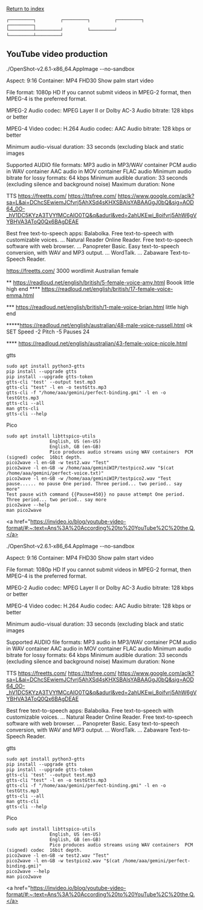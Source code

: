  <a href="./index.html">Return to index</a>

 ```
 ┌─────────┐         ┌─────────┐         ┌─────────┐         ┌─────────┐
 └─────────┴─────────┘         └─────────┘         └─────────┴─────────┘
 ```
 ## YouTube video production
 
 ./OpenShot-v2.6.1-x86_64.AppImage --no-sandbox
 
 
 Aspect: 9:16
 Container: MP4
 FHD30
 Show palm start video
 
 File format: 1080p HD If you cannot submit videos in MPEG-2 format, then MPEG-4 is the preferred format. 
 
 MPEG-2
 Audio codec: MPEG Layer II or Dolby AC-3
 Audio bitrate: 128 kbps or better
 
 MPEG-4
 Video codec: H.264
 Audio codec: AAC
 Audio bitrate: 128 kbps or better
 
 Minimum audio-visual duration: 33 seconds (excluding black and static images 
 
 
 Supported AUDIO file formats:
 MP3 audio in MP3/WAV container
 PCM audio in WAV container
 AAC audio in MOV container
 FLAC audio
 Minimum audio bitrate for lossy formats: 64 kbps
 Minimum audible duration: 33 seconds (excluding silence and background noise)
 Maximum duration: None
 
 TTS
 https://freetts.com/
 https://ttsfree.com/
 https://www.google.com/aclk?sa=L&ai=DChcSEwiemJCfvrj5AhXSd4sKHXSBAIsYABAAGgJ0bQ&sig=AOD64_0O-_hV1DC5KYzA3TVYfMCcAIO0TQ&q&adurl&ved=2ahUKEwi_8oifvrj5AhW6gVYBHVA3AToQ0Qx6BAgDEAE
 
 
 Best free text-to-speech apps:
 Balabolka. Free text-to-speech with customizable voices. ...
 Natural Reader Online Reader. Free text-to-speech software with web browser. ...
 Panopreter Basic. Easy text-to-speech conversion, with WAV and MP3 output. ...
 WordTalk. ...
 Zabaware Text-to-Speech Reader.
 
 
 
 https://freetts.com/
 3000 wordlimit
 Australian female
 
 **   https://readloud.net/english/british/5-female-voice-amy.html
      Boook little high end
 **** https://readloud.net/english/british/17-female-voice-emma.html
 
 ***  https://readloud.net/english/british/1-male-voice-brian.html
      little high end
      
 *****https://readloud.net/english/australian/48-male-voice-russell.html
      ok  SET Speed -2 Pitch -5 Pauses 24
      
 **** https://readloud.net/english/australian/43-female-voice-nicole.html
      
      
      
 gtts
 ```
 sudo apt install python3-gtts
 pip install --upgrade gtts
 pip install --upgrade gtts-token
 gtts-cli 'test' --output test.mp3
 gtts-cli "test" -l en -o testGtts.mp3
 gtts-cli -f "/home/aaa/gemini/perfect-binding.gmi" -l en -o testGtts.mp3
 gtts-cli --all
 man gtts-cli
 gtts-cli --help
 ```
 Pico
 ```
 sudo apt install libttspico-utils
                 English, US (en-US)
                 English, GB (en-GB)
                 Pico produces audio streams using WAV containers  PCM (signed) codec  16bit depth.
 pico2wave -l en-GB -w test2.wav "Test"
 pico2wave -l en-GB -w /home/aaa/geminiWIP/testpico2.wav "$(cat /home/aaa/gemini/perfect-voice.txt)"
 pico2wave -l en-GB -w /home/aaa/geminiWIP/testpico2.wav "Test pause...... no pause One period. Three period... two period.. say more"
 Test pause with command {{Pause=450}} no pause attempt One period. Three period... two period.. say more
 pico2wave --help
 man pico2wave
 ```
 
 
 
 
 
 <a href="https://invideo.io/blog/youtube-video-format/#:~:text=Ans%3A%20According%20to%20YouTube%2C%20the,Q.</a>

 
 
 
 ./OpenShot-v2.6.1-x86_64.AppImage --no-sandbox
 
 
 Aspect: 9:16
 Container: MP4
 FHD30
 Show palm start video
 
 File format: 1080p HD If you cannot submit videos in MPEG-2 format, then MPEG-4 is the preferred format. 
 
 MPEG-2
 Audio codec: MPEG Layer II or Dolby AC-3
 Audio bitrate: 128 kbps or better
 
 MPEG-4
 Video codec: H.264
 Audio codec: AAC
 Audio bitrate: 128 kbps or better
 
 Minimum audio-visual duration: 33 seconds (excluding black and static images 
 
 
 Supported AUDIO file formats:
 MP3 audio in MP3/WAV container
 PCM audio in WAV container
 AAC audio in MOV container
 FLAC audio
 Minimum audio bitrate for lossy formats: 64 kbps
 Minimum audible duration: 33 seconds (excluding silence and background noise)
 Maximum duration: None
 
 TTS
 https://freetts.com/
 https://ttsfree.com/
 https://www.google.com/aclk?sa=L&ai=DChcSEwiemJCfvrj5AhXSd4sKHXSBAIsYABAAGgJ0bQ&sig=AOD64_0O-_hV1DC5KYzA3TVYfMCcAIO0TQ&q&adurl&ved=2ahUKEwi_8oifvrj5AhW6gVYBHVA3AToQ0Qx6BAgDEAE
 
 
 Best free text-to-speech apps:
 Balabolka. Free text-to-speech with customizable voices. ...
 Natural Reader Online Reader. Free text-to-speech software with web browser. ...
 Panopreter Basic. Easy text-to-speech conversion, with WAV and MP3 output. ...
 WordTalk. ...
 Zabaware Text-to-Speech Reader.
 
 gtts
 ```
 sudo apt install python3-gtts
 pip install --upgrade gtts
 pip install --upgrade gtts-token
 gtts-cli 'test' --output test.mp3
 gtts-cli "test" -l en -o testGtts.mp3
 gtts-cli -f "/home/aaa/gemini/perfect-binding.gmi" -l en -o testGtts.mp3
 gtts-cli --all
 man gtts-cli
 gtts-cli --help
 ```
 Pico
 ```
 sudo apt install libttspico-utils
                 English, US (en-US)
                 English, GB (en-GB)
                 Pico produces audio streams using WAV containers  PCM (signed) codec  16bit depth.
 pico2wave -l en-GB -w test2.wav "Test"
 pico2wave -l en-GB -w testpico2.wav "$(cat /home/aaa/gemini/perfect-binding.gmi)"
 pico2wave --help
 man pico2wave
 ```
 
 
 
 
 
 <a href="https://invideo.io/blog/youtube-video-format/#:~:text=Ans%3A%20According%20to%20YouTube%2C%20the,Q.</a>

